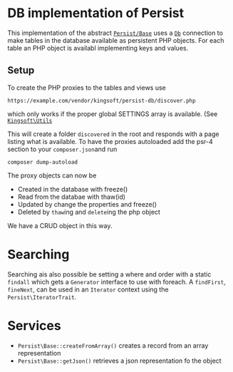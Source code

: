 # DB implementation of Persist
This implementation of the abstract [`Persist/Base`](https://github.com/theking2/kingsoft-persist) uses a [`Db`](https://github.com/theking2/kingsoft-db) connection to make tables in the database available as persistent PHP objects. For each table an PHP object is availabl implementing keys and values.

## Setup
To create the PHP proxies to the tables and views use
```
https://example.com/vendor/kingsoft/persist-db/discover.php
```
which only works if the proper global SETTINGS array is available. (See [`Kingsoft\Utils`](https://github.com/theking2/kingsoft-utils)

This will create a folder `discovered` in the root and responds with a page listing what is available. To have the proxies autoloaded add the psr-4 section to your `composer.json`and run 
```
composer dump-autoload
```

The proxy objects can now be 
 * Created in the database with freeze()
 * Read from the databae with thaw(id)
 * Updated by change the properties and freeze()
 * Deleted by `thaw`ing and  `delete`ing the php object

We have a CRUD object in this way.

# Searching
Searching ais also possible be setting a where and order with a static `findall` which gets a `Generator` interface to use with foreach. A `findFirst`, `fineNext`, can be used in an `Iterator` context using the `Persist\IteratorTrait`. 

# Services
 * `Persist\Base::createFromArray()` creates a record from an array representation
 * `Persist\Base::getJson()` retrieves a json representation fo the object
